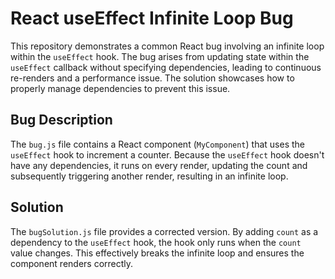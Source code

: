 # React useEffect Infinite Loop Bug

This repository demonstrates a common React bug involving an infinite loop within the `useEffect` hook.  The bug arises from updating state within the `useEffect` callback without specifying dependencies, leading to continuous re-renders and a performance issue.  The solution showcases how to properly manage dependencies to prevent this issue.

## Bug Description
The `bug.js` file contains a React component (`MyComponent`) that uses the `useEffect` hook to increment a counter. Because the `useEffect` hook doesn't have any dependencies, it runs on every render, updating the count and subsequently triggering another render, resulting in an infinite loop.

## Solution
The `bugSolution.js` file provides a corrected version. By adding `count` as a dependency to the `useEffect` hook, the hook only runs when the `count` value changes. This effectively breaks the infinite loop and ensures the component renders correctly.